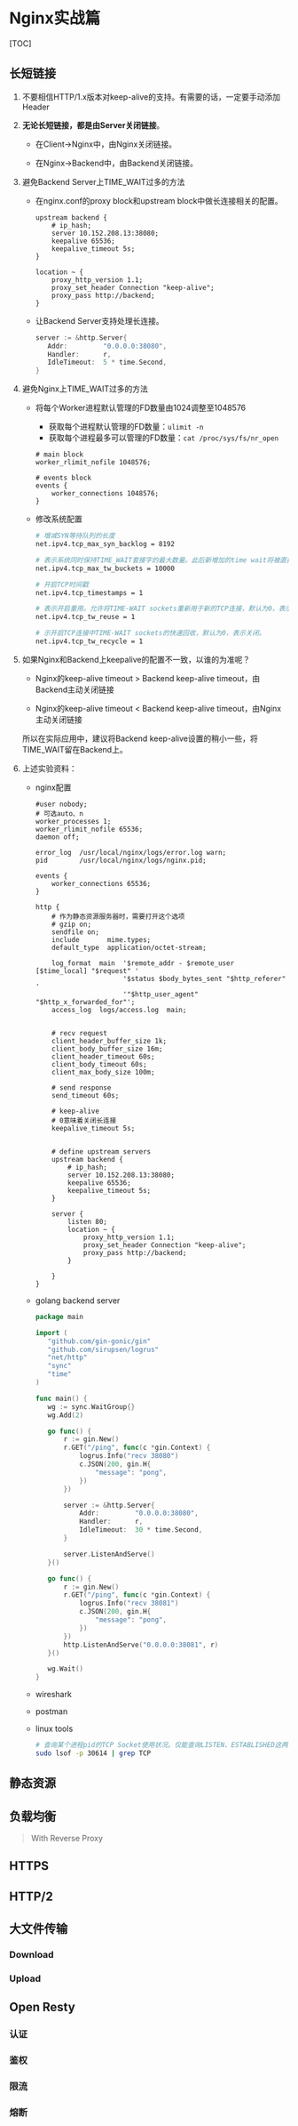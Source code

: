 # Nginx实战篇

[TOC]

## 长短链接

1. 不要相信HTTP/1.x版本对keep-alive的支持。有需要的话，一定要手动添加Header

2. **无论长短链接，都是由Server关闭链接**。

   - 在Client->Nginx中，由Nginx关闭链接。

   - 在Nginx->Backend中，由Backend关闭链接。

3. 避免Backend Server上TIME_WAIT过多的方法

   - 在nginx.conf的proxy block和upstream block中做长连接相关的配置。

     ```nginx
     upstream backend {
         # ip_hash;
         server 10.152.208.13:38080;
         keepalive 65536;
         keepalive_timeout 5s;
     }
     
     location ~ {
         proxy_http_version 1.1;
         proxy_set_header Connection "keep-alive";
         proxy_pass http://backend;
     }
     ```

   - 让Backend Server支持处理长连接。

     ```go
     server := &http.Server{
     	Addr:         "0.0.0.0:38080",
     	Handler:      r,
     	IdleTimeout:  5 * time.Second,
     }
     ```

4. 避免Nginx上TIME_WAIT过多的方法

   - 将每个Worker进程默认管理的FD数量由1024调整至1048576

     - 获取每个进程默认管理的FD数量：`ulimit -n`
     - 获取每个进程最多可以管理的FD数量：`cat /proc/sys/fs/nr_open`

     ```nginx
     # main block
     worker_rlimit_nofile 1048576;
     
     # events block
     events {
         worker_connections 1048576;
     }
     ```

   - 修改系统配置

     ```bash
     # 增减SYN等待队列的长度
     net.ipv4.tcp_max_syn_backlog = 8192
     
     # 表示系统同时保持TIME_WAIT套接字的最大数量。此后新增加的time wait将被直接释放
     net.ipv4.tcp_max_tw_buckets = 10000
     
     # 开启TCP时间戳
     net.ipv4.tcp_timestamps = 1
     
     # 表示开启重用。允许将TIME-WAIT sockets重新用于新的TCP连接，默认为0，表示关闭；
     net.ipv4.tcp_tw_reuse = 1
     
     # 示开启TCP连接中TIME-WAIT sockets的快速回收，默认为0，表示关闭。
     net.ipv4.tcp_tw_recycle = 1
     ```

5. 如果Nginx和Backend上keepalive的配置不一致，以谁的为准呢？

   - Nginx的keep-alive timeout > Backend keep-alive timeout，由Backend主动关闭链接

   - Nginx的keep-alive timeout < Backend keep-alive timeout，由Nginx主动关闭链接

   所以在实际应用中，建议将Backend keep-alive设置的稍小一些，将TIME_WAIT留在Backend上。

6. 上述实验资料：

   - nginx配置

     ```nginx
     #user nobody;
     # 可选auto、n
     worker_processes 1;
     worker_rlimit_nofile 65536;
     daemon off;
     
     error_log  /usr/local/nginx/logs/error.log warn;
     pid        /usr/local/nginx/logs/nginx.pid;
     
     events {
         worker_connections 65536;
     }
     
     http {
         # 作为静态资源服务器时，需要打开这个选项
         # gzip on;
         sendfile on;
         include       mime.types;
         default_type  application/octet-stream;
     
         log_format  main  '$remote_addr - $remote_user [$time_local] "$request" '
                           '$status $body_bytes_sent "$http_referer" '
                           '"$http_user_agent" "$http_x_forwarded_for"';
         access_log  logs/access.log  main;
     
     
         # recv request
         client_header_buffer_size 1k;
         client_body_buffer_size 16m;
         client_header_timeout 60s;
         client_body_timeout 60s;
         client_max_body_size 100m;
     
         # send response
         send_timeout 60s;
     
         # keep-alive
         # 0意味着关闭长连接
         keepalive_timeout 5s;
     
     
         # define upstream servers
         upstream backend {
             # ip_hash;
             server 10.152.208.13:38080;
             keepalive 65536;
             keepalive_timeout 5s;
         }
     
         server {
             listen 80;
             location ~ {
                 proxy_http_version 1.1;
                 proxy_set_header Connection "keep-alive";
                 proxy_pass http://backend;
             }
     
         }
     }
     ```

   - golang backend server

     ```go
     package main
     
     import (
     	"github.com/gin-gonic/gin"
     	"github.com/sirupsen/logrus"
     	"net/http"
     	"sync"
     	"time"
     )
     
     func main() {
     	wg := sync.WaitGroup{}
     	wg.Add(2)
     
     	go func() {
     		r := gin.New()
     		r.GET("/ping", func(c *gin.Context) {
     			logrus.Info("recv 38080")
     			c.JSON(200, gin.H{
     				"message": "pong",
     			})
     		})
     
     		server := &http.Server{
     			Addr:         "0.0.0.0:38080",
     			Handler:      r,
     			IdleTimeout:  30 * time.Second,
     		}
     
     		server.ListenAndServe()
     	}()
     
     	go func() {
     		r := gin.New()
     		r.GET("/ping", func(c *gin.Context) {
     			logrus.Info("recv 38081")
     			c.JSON(200, gin.H{
     				"message": "pong",
     			})
     		})
     		http.ListenAndServe("0.0.0.0:38081", r)
     	}()
     
     	wg.Wait()
     }
     ```

   - wireshark

   - postman

   - linux tools

     ```bash
     # 查询某个进程pid的TCP Socket使用状况。仅能查询LISTEN、ESTABLISHED这两个粒度比较粗的状态
     sudo lsof -p 30614 | grep TCP
     ```

## 静态资源

## 负载均衡

> With Reverse Proxy



## HTTPS

## HTTP/2

## 大文件传输

### Download

### Upload

## Open Resty

### 认证

### 鉴权

### 限流

### 熔断

